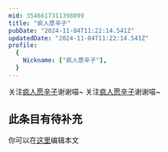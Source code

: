 ```yaml
---
mid: 3546617311398099
title: "疯人愿辛子"
pubDate: "2024-11-04T11:22:14.541Z"
updatedDate: "2024-11-04T11:22:14.541Z"
profile:
  {
    Nickname: ["疯人愿辛子"],
  }
---
```


关注[疯人愿辛子](https://space.bilibili.com/3546617311398099)谢谢喵~ 关注[疯人愿辛子](https://space.bilibili.com/3546617311398099)谢谢喵~

## 此条目有待补充
你可以在[这里](https://github.com/Yuhanawa/VTuber.ICU-Content/edit/master/v/疯人愿辛子/index.md)编辑本文
